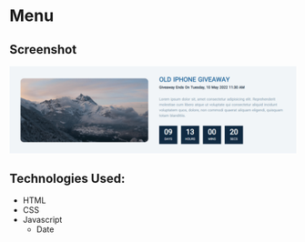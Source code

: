 # Menu

## Screenshot
![Screenshot](./screenshot.png)

## Technologies Used:
- HTML
- CSS
- Javascript
   - Date
